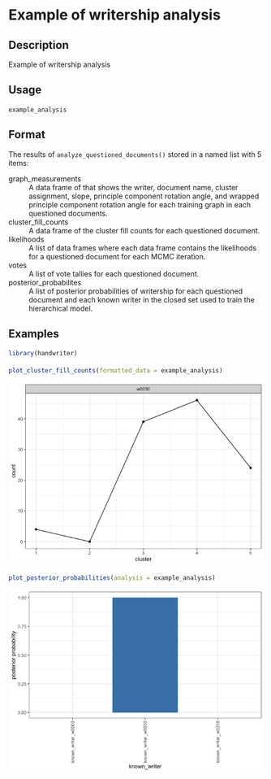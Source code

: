 

# Example of writership analysis

## Description

Example of writership analysis

## Usage

<pre><code class='language-R'>example_analysis
</code></pre>

## Format

The results of <code>analyze_questioned_documents()</code> stored in a
named list with 5 items:

<dl>
<dt>
graph_measurements
</dt>
<dd>
A data frame of that shows the writer, document name, cluster
assignment, slope, principle component rotation angle, and wrapped
principle component rotation angle for each training graph in each
questioned documents.
</dd>
<dt>
cluster_fill_counts
</dt>
<dd>
A data frame of the cluster fill counts for each questioned document.
</dd>
<dt>
likelihoods
</dt>
<dd>
A list of data frames where each data frame contains the likelihoods for
a questioned document for each MCMC iteration.
</dd>
<dt>
votes
</dt>
<dd>
A list of vote tallies for each questioned document.
</dd>
<dt>
posterior_probabilites
</dt>
<dd>
A list of posterior probabilities of writership for each questioned
document and each known writer in the closed set used to train the
hierarchical model.
</dd>
</dl>

## Examples

``` r
library(handwriter)

plot_cluster_fill_counts(formatted_data = example_analysis)
```

![](example_analysis.markdown_strict_files/figure-markdown_strict/unnamed-chunk-1-1.png)

``` r
plot_posterior_probabilities(analysis = example_analysis)
```

![](example_analysis.markdown_strict_files/figure-markdown_strict/unnamed-chunk-1-2.png)
